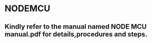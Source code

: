 # NODEMCU
## Kindly refer to the manual named **NODE MCU manual.pdf** for details,procedures and steps.
